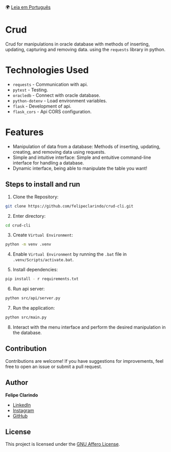🌍 [Leia em Português](README.pt-BR.md)

# Crud

Crud for manipulations in oracle database with methods of inserting, updating, capturing and removing data. using the `requests` library in python.

# Technologies Used

- `requests` - Communication with api.
- `pytest` - Testing.
- `oracledb` - Connect with oracle database.
- `python-dotenv` - Load environment variables.
- `flask` - Development of api.
- `flask_cors` - Api CORS configuration.

# Features

- Manipulation of data from a database: Methods of inserting, updating, creating, and removing data using requests.
- Simple and intuitive interface: Simple and entuitive command-line interface for handling a database.
- Dynamic interface, being able to manipulate the table you want!

## Steps to install and run

1. Clone the Repository:

```bash
git clone https://github.com/felipeclarindo/crud-cli.git
```

2. Enter directory:

```bash
cd crud-cli
```

3. Create `Virtual Environment`:

```bash
python -m venv .venv
```

4. Enable `Virtual Environment` by running the `.bat` file in `.venv/Scripts/activate.bat`.

5. Install dependencies:

```bash
pip install - r requirements.txt
```

6. Run api server:

```bash
python src/api/server.py
```

7. Run the application:

```bash
python src/main.py
```

8. Interact with the menu interface and perform the desired manipulation in the database.

## Contribution

Contributions are welcome! If you have suggestions for improvements, feel free to open an issue or submit a pull request.

## Author

**Felipe Clarindo**

- [LinkedIn](https://www.linkedin.com/in/felipeclarindo)
- [Instagram](https://www.instagram.com/lipethecoder)
- [GitHub](https://github.com/felipeclarindo)

## License

This project is licensed under the [GNU Affero License](https://www.gnu.org/licenses/agpl-3.0.html).
